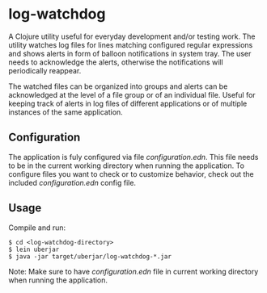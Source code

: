 # log-watchdog

A Clojure utility useful for everyday development and/or testing work. The utility watches log files for lines matching configured regular expressions and shows alerts in form of balloon notifications in system tray. The user needs to acknowledge the alerts, otherwise the notifications will periodically reappear.

The watched files can be organized into groups and alerts can be acknowledged at the level of a file group or of an individual file. Useful for keeping track of alerts in log files of different applications or of multiple instances of the same application.


## Configuration

The application is fuly configured via file *configuration.edn*. This file needs to be in the current working directory when running the application.
To configure files you want to check or to customize behavior, check out the included *configuration.edn* config file.


## Usage

Compile and run:

    $ cd <log-watchdog-directory>
    $ lein uberjar
    $ java -jar target/uberjar/log-watchdog-*.jar

Note: Make sure to have *configuration.edn* file in current working directory when running the application.
